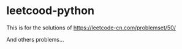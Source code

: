 # leetcood-python

This is for the solutions of https://leetcode-cn.com/problemset/50/

And others problems...

